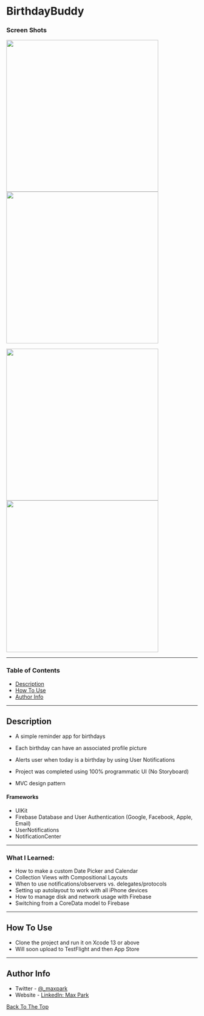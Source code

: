 
# BirthdayBuddy

### Screen Shots

<p align="row">
  <img src= "images/welcome.png" width="400" >
  <img src= "images/home1.png" width="400" >
</p>
<p align="row">
  <img src= "images/home2.png" width="400" >
  <img src= "images/edit_birthday.png" width="400" >
</p>

---

### Table of Contents

- [Description](#description)
- [How To Use](#how-to-use)
- [Author Info](#author-info)

---

## Description

- A simple reminder app for birthdays

- Each birthday can have an associated profile picture

- Alerts user when today is a birthday by using User Notifications

- Project was completed using 100% programmatic UI (No Storyboard)

- MVC design pattern

#### Frameworks

- UIKit
- Firebase Database and User Authentication (Google, Facebook, Apple, Email)
- UserNotifications
- NotificationCenter

---

### What I Learned:
- How to make a custom Date Picker and Calendar
- Collection Views with Compositional Layouts
- When to use notifications/observers vs. delegates/protocols
- Setting up autolayout to work with all iPhone devices
- How to manage disk and network usage with Firebase
- Switching from a CoreData model to Firebase
---

## How To Use

- Clone the project and run it on Xcode 13 or above
- Will soon upload to TestFlight and then App Store
---

## Author Info

- Twitter - [@_maxpark](https://twitter.com/_maxpark)
- Website - [LinkedIn: Max Park](https://www.linkedin.com/in/itsmaxpark/)

[Back To The Top](#BirthdayBuddy)
